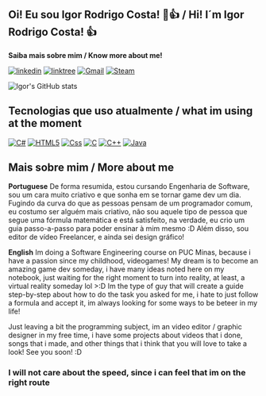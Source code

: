 ## Oi! Eu sou Igor Rodrigo Costa! 🤠👍 / Hi! I´m Igor Rodrigo Costa! 👍

**Saiba mais sobre mim / Know more about me!**

[![linkedin](https://img.shields.io/badge/LinkedIn-0077B5?style=for-the-badge&logo=linkedin&logoColor=white)](https://www.linkedin.com/in/igor-rodrigo-costa-611496338/)
[![linktree](https://img.shields.io/badge/linktree-39E09B?style=for-the-badge&logo=linktree&logoColor=white)](https://linktr.ee/IgorRodrigoCosta)
[![Gmail](https://img.shields.io/badge/Gmail-D14836?style=for-the-badge&logo=gmail&logoColor=white)](mailto:igorcosta250705@gmail.com)
[![Steam](https://img.shields.io/badge/Steam-000000?style=for-the-badge&logo=steam&logoColor=white)](https://steamcommunity.com/id/Oigorzx/)

![Igor's GitHub stats](https://github-readme-stats.vercel.app/api?username=igrcosta&show_icons=true&theme=dark)

## Tecnologias que uso atualmente / what im using at the moment

[![C#](https://img.shields.io/badge/C%23-239120?style=flat&logo=unity&logoColor=white)]()
[![HTML5](https://img.shields.io/badge/HTML5-E34F26?style=for-the-badge&logo=html5&logoColor=white)]()
[![Css](https://img.shields.io/badge/CSS-239120?&style=for-the-badge&logo=css3&logoColor=white)]()
[![C](https://img.shields.io/badge/C-00599C?style=for-the-badge&logo=c&logoColor=white)]()
[![C++](https://img.shields.io/badge/C%2B%2B-00599C?style=for-the-badge&logo=c%2B%2B&logoColor=white)]()
[![Java](https://img.shields.io/badge/Java-ED8B00?style=for-the-badge&logo=openjdk&logoColor=white)]()

## Mais sobre mim / More about me

**Portuguese**
De forma resumida, estou cursando Engenharia de Software, sou um cara muito criativo e que sonha em se tornar game dev um dia. Fugindo da curva do que as pessoas pensam de um programador comum, eu costumo ser alguém mais criativo, não sou aquele tipo de pessoa que segue uma fórmula matemática e está satisfeito, na verdade, eu crio um guia passo-a-passo para poder ensinar à mim mesmo :D Além disso, sou editor de vídeo Freelancer, e ainda sei design gráfico!

**English**
Im doing a Software Engineering course on PUC Minas, because i have a passion since my childhood, videogames!
My dream is to become an amazing game dev someday, i have many ideas noted here on my notebook, just waiting for the right moment to turn into reality, at least, a virtual reality someday lol >:D
Im the type of guy that will create a guide step-by-step about how to do the task you asked for me, i hate to just follow a formula and accept it, im always looking for some ways to be beteer in my life!

Just leaving a bit the programming subject, im an video editor / graphic designer in my free time, i have some projects about videos that i done, songs that i made, and other things that i think that you will love to take a look! See you soon! :D

### I will not care about the speed, since i can feel that im on the right route
